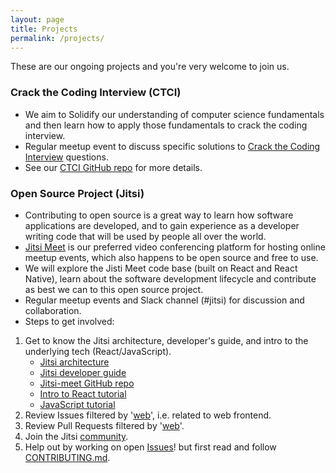 ```yaml
---
layout: page
title: Projects
permalink: /projects/
---
```


These are our ongoing projects and you're very welcome to join us.

### Crack the Coding Interview (CTCI)

- We aim to Solidify our understanding of computer science fundamentals and then learn how to apply those fundamentals to crack the coding interview.
- Regular meetup event to discuss specific solutions to <a href="https://www.crackingthecodinginterview.com/" target="_blank">Crack the Coding Interview</a> questions.
- See our <a href="https://github.com/code-mentoring/ctci" target="_blank">CTCI GitHub repo</a> for more details.
  
### Open Source Project (Jitsi)

- Contributing to open source is a great way to learn how software applications are developed, and to gain experience
as a developer writing code that will be used by people all over the world.
- [Jitsi Meet](https://meet.jit.si/) is our preferred video conferencing platform for hosting online meetup events,
which also happens to be open source and free to use.
- We will explore the Jisti Meet code base (built on React and React Native), learn about the software development lifecycle
and contribute as best we can to this open source project.
- Regular meetup events and Slack channel (#jitsi) for discussion and collaboration.
- Steps to get involved:
1. Get to know the Jitsi architecture, developer's guide, and intro to the underlying tech (React/JavaScript).
    - [Jitsi architecture](https://jitsi.github.io/handbook/docs/architecture)
    - [Jitsi developer guide](https://jitsi.github.io/handbook/docs/dev-guide/dev-guide-start)
    - [Jitsi-meet GitHub repo](https://github.com/jitsi/jitsi-meet)
    - [Intro to React tutorial]( https://reactjs.org/tutorial/tutorial.html#developer-tools)
    - [JavaScript tutorial](https://developer.mozilla.org/en-US/docs/Web/JavaScript/A_re-introduction_to_JavaScript)
2. Review Issues filtered by '[web](https://github.com/jitsi/jitsi-meet/issues?q=is%3Aopen+is%3Aissue+label%3Aweb)', i.e. related to web frontend.
3. Review Pull Requests filtered by '[web](https://github.com/jitsi/jitsi-meet/pulls?q=is%3Aopen+is%3Apr+label%3Aweb)'.
4. Join the Jitsi [community](https://community.jitsi.org/).
5. Help out by working on open [Issues](https://github.com/jitsi/jitsi-meet/issues)! but first read and follow [CONTRIBUTING.md](https://github.com/jitsi/jitsi-meet/blob/master/CONTRIBUTING.md). 
